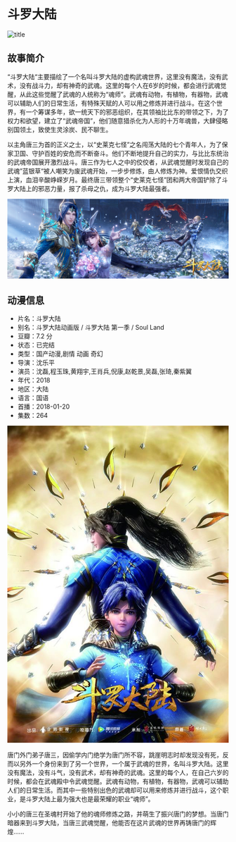 # 斗罗大陆
![title](/assets/imgs/2018-01-20-斗罗大陆/title.png)

## 故事简介

“斗罗大陆“主要描绘了一个名叫斗罗大陆的虚构武魂世界，这里没有魔法，没有武术，没有战斗力，却有神奇的武魂。这里的每个人在6岁的时候，都会进行武魂觉醒，从此这些觉醒了武魂的人统称为“魂师”。武魂有动物，有植物，有器物，武魂可以辅助人们的日常生活，有特殊天赋的人可以用之修炼并进行战斗。在这个世界，有一个筹谋多年，欲一统天下的邪恶组织，在其领袖比比东的带领之下，为了权力和欲望，建立了“武魂帝国”，他们随意猎杀化为人形的十万年魂兽，大肆侵略别国领土，致使生灵涂炭、民不聊生。

以主角唐三为首的正义之士，以“史莱克七怪”之名闯荡大陆的七个青年人，为了保家卫国、守护百姓的安危而不断奋斗。他们不断地提升自己的实力，与比比东统治的武魂帝国展开激烈战斗。唐三作为七人之中的佼佼者，从武魂觉醒时发现自己的武魂”蓝银草“被人嘲笑为废武魂开始，一步步修炼，由人修炼为神。爱恨情仇交织上演，血泪辛酸峥嵘岁月。最终唐三带领整个“史莱克七怪”团和两大帝国铲除了斗罗大陆上的邪恶力量，报了杀母之仇，成为斗罗大陆最强者。

![title](/assets/imgs/2018-01-20-斗罗大陆/post.jpg)

## 动漫信息

- 片名：斗罗大陆
- 别名：斗罗大陆动画版 / 斗罗大陆 第一季 / Soul Land
- 豆瓣：7.2 分
- 状态：已完结
- 类型：国产动漫,剧情 动画 奇幻 
- 导演：沈乐平
- 演员：沈磊,程玉珠,黄翔宇,王肖兵,倪康,赵乾景,吴磊,张琦,秦紫翼
- 年代：2018
- 地区：大陆
- 语言：国语
- 首播：2018-01-20
- 集数：264

![title](/assets/imgs/2018-01-20-斗罗大陆/cover.jpg)

唐门外门弟子唐三，因偷学内门绝学为唐门所不容，跳崖明志时却发现没有死，反而以另外一个身份来到了另一个世界，一个属于武魂的世界，名叫斗罗大陆。这里没有魔法，没有斗气，没有武术，却有神奇的武魂。这里的每个人，在自己六岁的时候，都会在武魂殿中令武魂觉醒。武魂有动物，有植物，有器物，武魂可以辅助人们的日常生活。而其中一些特别出色的武魂却可以用来修炼并进行战斗，这个职业，是斗罗大陆上最为强大也是最荣耀的职业“魂师”。

小小的唐三在圣魂村开始了他的魂师修炼之路，并萌生了振兴唐门的梦想。当唐门暗器来到斗罗大陆，当唐三武魂觉醒，他能否在这片武魂的世界再铸唐门的辉煌……




